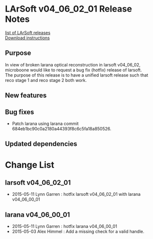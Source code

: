 # LArSoft v04_06_02_01 Release Notes



[list of LArSoft releases](LArSoft_release_list)  
[Download instructions](http://scisoft.fnal.gov/scisoft/bundles/larsoft/v04_06_02_01/larsoft-v04_06_02_01.html)

## Purpose

In view of broken larana optical reconstruction in larsoft v04_06_02,  
microboone would like to request a bug fix (hotfix) release of larsoft.  
The purpose of this release is to have a unified larsoft release such that  
reco stage 1 and reco stage 2 both work.

## New features

## Bug fixes

-   Patch larana using larana commit 684eb1bc90c0a2180a44393f8c6c5fa18a850526.

## Updated dependencies

# Change List

## larsoft v04_06_02_01

-   2015-05-11 Lynn Garren : hotfix larsoft v04_06_02_01 with larana v04_06_00_01

## larana v04_06_00_01

-   2015-05-11 Lynn Garren : hotfix larana v04_06_00_01
-   2015-05-03 Alex Himmel : Add a missing check for a valid handle.
